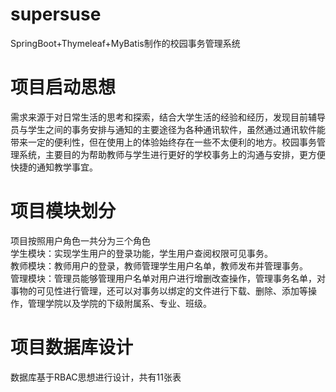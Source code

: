 # supersuse
SpringBoot+Thymeleaf+MyBatis制作的校园事务管理系统
# 项目启动思想
需求来源于对日常生活的思考和探索，结合大学生活的经验和经历，发现目前辅导员与学生之间的事务安排与通知的主要途径为各种通讯软件，虽然通过通讯软件能带来一定的便利性，但在使用上的体验始终存在一些不太便利的地方。校园事务管理系统，主要目的为帮助教师与学生进行更好的学校事务上的沟通与安排，更方便快捷的通知教学事宜。
# 项目模块划分
项目按照用户角色一共分为三个角色  
学生模块：实现学生用户的登录功能，学生用户查阅权限可见事务。  
教师模块：教师用户的登录，教师管理学生用户名单，教师发布并管理事务。  
管理模块：管理员能够管理用户名单对用户进行增删改查操作，管理事务名单，对事物的可见性进行管理，还可以对事务以绑定的文件进行下载、删除、添加等操作，管理学院以及学院的下级附属系、专业、班级。
# 项目数据库设计
数据库基于RBAC思想进行设计，共有11张表
